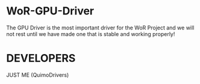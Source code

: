 # WoR-GPU-Driver

The GPU Driver is the most important driver for the WoR Project and we will not rest until we have made one that is stable and working properly!

# DEVELOPERS

JUST ME (QuimoDrivers)
